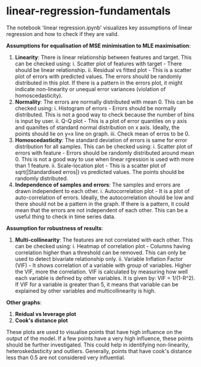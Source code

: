 # linear-regression-fundamentals

The notebook 'linear regression.ipynb' visualizes key assumptions of linear regression and how to check if they are valid.

**Assumptions for equalisation of MSE minimisation to MLE maximisation**:

1. **Linearity**:
    There is linear relationship between features and target. This can be checked using:
    i. Scatter plot of features with target - There should be linear relationship. 
    ii. Residual vs fitted plot - This is a scatter plot of errors with predicted values. The errors should be randomly distributed in this plot. If there is a pattern in the errors plot, it might indicate non-linearity or unequal error variances (violation of homoscedasticity).
2. **Normality**:
    The errors are normally distributed with mean 0. This can be checked using:
i. Histogram of errors - Errors should be normally distributed. This is not a good way to check because the number of bins is input by user.
    ii. Q-Q plot - This is a plot of error quantiles on y axis and quaniltes of standard normal distribution on x axis. Ideally, the points should lie on y=x line on graph.
    iii. Check mean of erros to be 0.
3. **Homoscedasticity**:
    The standard deviation of errors is same for error distribution for all samples. This can be checked using:
    i. Scatter plot of errors with feature - Errors should be randomly distributed around mean 0. This is not a good way to use when linear rgression is used with more than 1 feature.
    ii. Scale-location plot - This is a scatter plot of sqrt(|Standardised erros|) vs predicted values. The points should be randomly distributed.
4. **Independence of samples and errors**:
    The samples and errors are drawn independent to each other.
    i. Autocorrelation plot - It is a plot of auto-correlation of errors. Ideally, the autocorrelation should be low and there should not be a pattern in the graph. If there is a pattern, it could mean that the errors are not independent of each other. This can be a useful thing to check in time series data.

**Assumption for robustness of results**:
1. **Multi-collinearity**:
    The features are not correlated with each other. This can be checked using:
    i. Heatmap of correlation plot - Columns having correlation higher than a threshold can be removed. This can only be used to detect bivariate relationship only.
    ii. Variable Inflation Factor (VIF) - It shows correlation of a variable with group of variables. Higher the VIF, more the correlation. VIF is calculated by measuring how well each variable is defined by other variables. It is given by: VIF = 1/(1-R^2). If VIF for a variable is greater than 5, it means that variable can be explained by other variables and multicollinearity is high.


**Other graphs**:
1. **Reidual vs leverage plot**
2. **Cook's distance plot**

These plots are used to visualise points that have high influence on the output of the model. If a few points have a very high influence, these points should be further investigated. This could help in identifying non-linearity, heteroskedasticity and outliers. Generally, points that have cook's distance less than 0.5 are not considered very influential.
